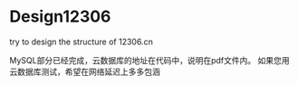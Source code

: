 # Design12306
try to design the structure of 12306.cn

MySQL部分已经完成，云数据库的地址在代码中，说明在pdf文件内。
如果您用云数据库测试，希望在网络延迟上多多包涵